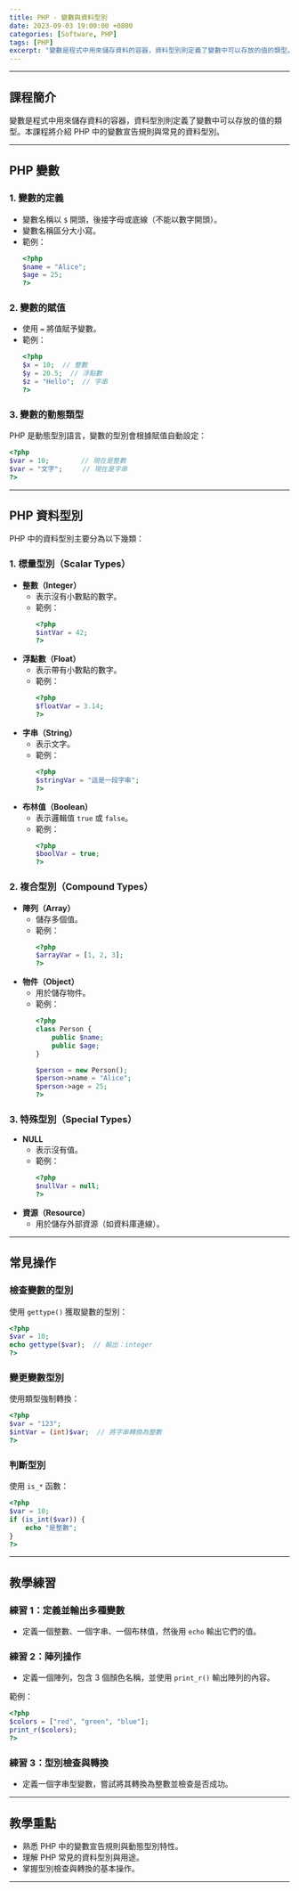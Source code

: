 ```yaml
---
title: PHP - 變數與資料型別
date: 2023-09-03 19:00:00 +0800
categories: [Software, PHP]
tags: [PHP] 
excerpt: "變數是程式中用來儲存資料的容器，資料型別則定義了變數中可以存放的值的類型。本課程將介紹 PHP 中的變數宣告規則與常見的資料型別。"
---
```


---

## 課程簡介  
變數是程式中用來儲存資料的容器，資料型別則定義了變數中可以存放的值的類型。本課程將介紹 PHP 中的變數宣告規則與常見的資料型別。

---

## PHP 變數  

### 1. 變數的定義  
- 變數名稱以 `$` 開頭，後接字母或底線（不能以數字開頭）。  
- 變數名稱區分大小寫。  
- 範例：  
  ```php
  <?php
  $name = "Alice";
  $age = 25;
  ?>
  ```

### 2. 變數的賦值  
- 使用 `=` 將值賦予變數。  
- 範例：  
  ```php
  <?php
  $x = 10;  // 整數
  $y = 20.5;  // 浮點數
  $z = "Hello";  // 字串
  ?>
  ```

### 3. 變數的動態類型  
PHP 是動態型別語言，變數的型別會根據賦值自動設定：  
```php
<?php
$var = 10;        // 現在是整數
$var = "文字";     // 現在是字串
?>
```

---

## PHP 資料型別  

PHP 中的資料型別主要分為以下幾類：  

### 1. 標量型別（Scalar Types）  
- **整數（Integer）**  
  - 表示沒有小數點的數字。  
  - 範例：  
    ```php
    <?php
    $intVar = 42;
    ?>
    ```
- **浮點數（Float）**  
  - 表示帶有小數點的數字。  
  - 範例：  
    ```php
    <?php
    $floatVar = 3.14;
    ?>
    ```
- **字串（String）**  
  - 表示文字。  
  - 範例：  
    ```php
    <?php
    $stringVar = "這是一段字串";
    ?>
    ```
- **布林值（Boolean）**  
  - 表示邏輯值 `true` 或 `false`。  
  - 範例：  
    ```php
    <?php
    $boolVar = true;
    ?>
    ```

### 2. 複合型別（Compound Types）  
- **陣列（Array）**  
  - 儲存多個值。  
  - 範例：  
    ```php
    <?php
    $arrayVar = [1, 2, 3];
    ?>
    ```
- **物件（Object）**  
  - 用於儲存物件。  
  - 範例：  
    ```php
    <?php
    class Person {
        public $name;
        public $age;
    }

    $person = new Person();
    $person->name = "Alice";
    $person->age = 25;
    ?>
    ```

### 3. 特殊型別（Special Types）  
- **NULL**  
  - 表示沒有值。  
  - 範例：  
    ```php
    <?php
    $nullVar = null;
    ?>
    ```
- **資源（Resource）**  
  - 用於儲存外部資源（如資料庫連線）。  

---

## 常見操作  

### 檢查變數的型別  
使用 `gettype()` 獲取變數的型別：  
```php
<?php
$var = 10;
echo gettype($var);  // 輸出：integer
?>
```

### 變更變數型別  
使用類型強制轉換：  
```php
<?php
$var = "123";
$intVar = (int)$var;  // 將字串轉換為整數
?>
```

### 判斷型別  
使用 `is_*` 函數：  
```php
<?php
$var = 10;
if (is_int($var)) {
    echo "是整數";
}
?>
```

---

## 教學練習  

### 練習 1：定義並輸出多種變數  
- 定義一個整數、一個字串、一個布林值，然後用 `echo` 輸出它們的值。

### 練習 2：陣列操作  
- 定義一個陣列，包含 3 個顏色名稱，並使用 `print_r()` 輸出陣列的內容。  

範例：  
```php
<?php
$colors = ["red", "green", "blue"];
print_r($colors);
?>
```

### 練習 3：型別檢查與轉換  
- 定義一個字串型變數，嘗試將其轉換為整數並檢查是否成功。

---

## 教學重點  
- 熟悉 PHP 中的變數宣告規則與動態型別特性。  
- 理解 PHP 常見的資料型別與用途。  
- 掌握型別檢查與轉換的基本操作。  

---
